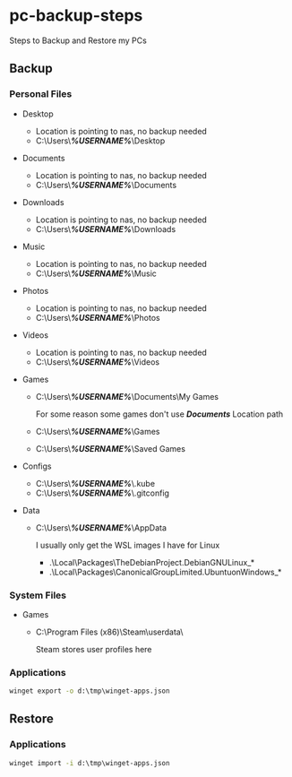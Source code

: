 # pc-backup-steps
Steps to Backup and Restore my PCs

## Backup 

### Personal Files

* Desktop
  * Location is pointing to nas, no backup needed
  * C:\Users\\***%USERNAME%***\Desktop

* Documents
  * Location is pointing to nas, no backup needed
  * C:\Users\\***%USERNAME%***\Documents

* Downloads
  * Location is pointing to nas, no backup needed
  * C:\Users\\***%USERNAME%***\Downloads

* Music
  * Location is pointing to nas, no backup needed
  * C:\Users\\***%USERNAME%***\Music

* Photos
  * Location is pointing to nas, no backup needed
  * C:\Users\\***%USERNAME%***\Photos

* Videos
  * Location is pointing to nas, no backup needed
  * C:\Users\\***%USERNAME%***\Videos

* Games
  * C:\Users\\***%USERNAME%***\Documents\My Games

    For some reason some games don't use ***Documents*** Location path

  * C:\Users\\***%USERNAME%***\Games
  * C:\Users\\***%USERNAME%***\Saved Games

* Configs
  * C:\Users\\***%USERNAME%***\\.kube
  * C:\Users\\***%USERNAME%***\\.gitconfig

* Data
  * C:\Users\\***%USERNAME%***\AppData

    I usually only get the WSL images I have for Linux

    * .\Local\Packages\TheDebianProject.DebianGNULinux_*
    * .\Local\Packages\CanonicalGroupLimited.UbuntuonWindows_*

### System Files

* Games
  * C:\Program Files (x86)\Steam\userdata\

    Steam stores user profiles here

### Applications

```cmd
winget export -o d:\tmp\winget-apps.json
```
## Restore

### Applications

```cmd
winget import -i d:\tmp\winget-apps.json
```
